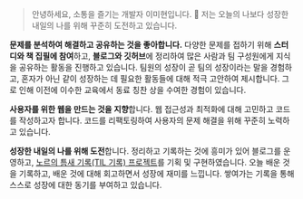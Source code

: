 > 안녕하세요, 소통을 즐기는 개발자 이미현입니다. 👋
> 저는 오늘의 나보다 성장한 내일의 나를 위해 꾸준히 도전하고 있습니다.

**문제를 분석하여 해결하고 공유하는 것을 좋아합니다.** 다양한 문제를 접하기 위해 **스터디와 책 집필에 참여**하고, **블로그와 깃허브**에 정리하여 많은 사람과 팀 구성원에게 지식을 공유하는 활동을 진행하고 있습니다. 팀원의 성장이 곧 팀의 성장이라는 말을 경험하고, 혼자가 아닌 같이 성장하는 데 필요한 활동들에 대해 적극 고안하여 제시합니다. 그로 인해 이전에 이수한 교육에서 동료 칭찬 상을 수여한 경험이 있습니다.

**사용자를 위한 웹을 만드는 것을 지향**합니다. 웹 접근성과 최적화에 대해 고민하고 코드를 작성하고자 합니다. 코드를 리팩토링하여 사용자의 문제 해결을 위해 꾸준히 노력하고 있습니다.

**성장한 내일의 나를 위해 도전**합니다. 정리하고 기록하는 것에 흥미가 있어 블로그를 운영하고, [노르의 틈새 기록(TIL 기록) 프로젝트](https://mihyunlee.github.io/TIL/)를 기획 및 구현하였습니다. 오늘 배운 것을 기록하고, 배운 것에 대해 회고하면서 성장에 재미를 느낍니다. 쌓여가는 기록을 통해 스스로 성장에 대한 동기를 부여하고 있습니다.

